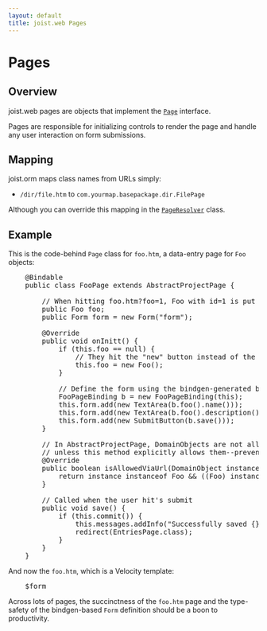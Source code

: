 ```yaml
---
layout: default
title: joist.web Pages
---
```


Pages
=====

Overview
--------

joist.web pages are objects that implement the [`Page`](http://github.com/stephenh/joist/blob/master/web/src/main/joist/web/Page.java) interface.

Pages are responsible for initializing controls to render the page and handle any user interaction on form submissions.

Mapping
-------

joist.orm maps class names from URLs simply:

* `/dir/file.htm` to `com.yourmap.basepackage.dir.FilePage`

Although you can override this mapping in the [`PageResolver`](http://github.com/stephenh/joist/blob/master/web/src/main/joist/web/PageResolver.java) class.

Example
-------

This is the code-behind `Page` class for `foo.htm`, a data-entry page for `Foo` objects:

<pre name="code" class="java">
    @Bindable
    public class FooPage extends AbstractProjectPage {

        // When hitting foo.htm?foo=1, Foo with id=1 is put into this field
        public Foo foo;
        public Form form = new Form("form");

        @Override
        public void onInitt() {
            if (this.foo == null) {
                // They hit the "new" button instead of the "edit" button
                this.foo = new Foo();
            }

            // Define the form using the bindgen-generated bindings
            FooPageBinding b = new FooPageBinding(this);
            this.form.add(new TextArea(b.foo().name()));
            this.form.add(new TextArea(b.foo().description()));
            this.form.add(new SubmitButton(b.save()));
        }

        // In AbstractProjectPage, DomainObjects are not allowed to be set into any public field
        // unless this method explicitly allows them--prevents users from screwing with URLs
        @Override
        public boolean isAllowedViaUrl(DomainObject instance) {
            return instance instanceof Foo &amp;&amp; ((Foo) instance).getUser().equals(this.currentUser.get());
        }

        // Called when the user hit's submit
        public void save() {
            if (this.commit()) {
                this.messages.addInfo("Successfully saved {}", this.foo);
                redirect(EntriesPage.class);
            }
        }
    }
</pre>

And now the `foo.htm`, which is a Velocity template:

<pre name="code">
    $form
</pre>

Across lots of pages, the succinctness of the `foo.htm` page and the type-safety of the bindgen-based `Form` definition should be a boon to productivity.

